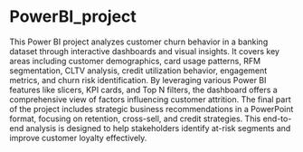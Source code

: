 # PowerBI_project
This Power BI project analyzes customer churn behavior in a banking dataset through interactive dashboards and visual insights. It covers key areas including customer demographics, card usage patterns, RFM segmentation, CLTV analysis, credit utilization behavior, engagement metrics, and churn risk identification. By leveraging various Power BI features like slicers, KPI cards, and Top N filters, the dashboard offers a comprehensive view of factors influencing customer attrition. The final part of the project includes strategic business recommendations in a PowerPoint format, focusing on retention, cross-sell, and credit strategies. This end-to-end analysis is designed to help stakeholders identify at-risk segments and improve customer loyalty effectively.
